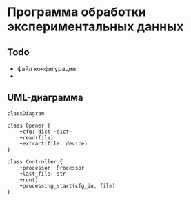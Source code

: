 # Программа обработки экспериментальных данных

## Todo

- файл конфигурации
- 

## UML-диаграмма

```mermaid
classDiagram

class Opener {
	+cfg: dict ~dict~
	+read(file)
	+extract(file, device)
}

class Controller {
	+processor: Processor
	+last_file: str
	+run()
	+processing_start(cfg_in, file)
}


```